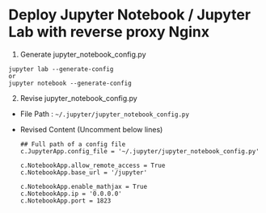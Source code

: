 # Deploy Jupyter Notebook / Jupyter Lab with reverse proxy Nginx
1. Generate jupyter_notebook_config.py
```
jupyter lab --generate-config
or 
jupyter notebook --generate-config
```

2. Revise jupyter_notebook_config.py

* File Path : `~/.jupyter/jupyter_notebook_config.py` 

* Revised Content (Uncomment below lines) 
    ```
    ## Full path of a config file
    c.JupyterApp.config_file = '~/.jupyter/jupyter_notebook_config.py'

    c.NotebookApp.allow_remote_access = True
    c.NotebookApp.base_url = '/jupyter'

    c.NotebookApp.enable_mathjax = True
    c.NotebookApp.ip = '0.0.0.0'
    c.NotebookApp.port = 1823

    ```
